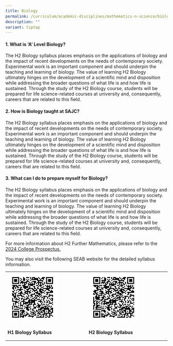 ```yaml
---
title: Biology
permalink: /curriculum/academic-disciplines/mathematics-n-science/biology/
description: ""
variant: tiptap
---
```

<h4><strong>1. What is ‘A’ Level Biology?</strong></h4><p>The H2 Biology syllabus places emphasis on the applications of biology and the impact of recent developments on the needs of contemporary society. Experimental work is an important component and should underpin the teaching and learning of biology. The value of learning H2 Biology ultimately hinges on the development of a scientific mind and disposition while addressing the broader questions of what life is and how life is sustained. Through the study of the H2 Biology course, students will be prepared for life science-related courses at university and, consequently, careers that are related to this field.</p><h4><strong>2. How is Biology taught at SAJC?</strong></h4><p>The H2 Biology syllabus places emphasis on the applications of biology and the impact of recent developments on the needs of contemporary society. Experimental work is an important component and should underpin the teaching and learning of biology. The value of learning H2 Biology ultimately hinges on the development of a scientific mind and disposition while addressing the broader questions of what life is and how life is sustained. Through the study of the H2 Biology course, students will be prepared for life science-related courses at university and, consequently, careers that are related to this field.</p><h4><strong>3. What can I do to prepare myself for Biology?</strong></h4><p>The H2 Biology syllabus places emphasis on the applications of biology and the impact of recent developments on the needs of contemporary society. Experimental work is an important component and should underpin the teaching and learning of biology. The value of learning H2 Biology ultimately hinges on the development of a scientific mind and disposition while addressing the broader questions of what life is and how life is sustained. Through the study of the H2 Biology course, students will be prepared for life science-related courses at university and, consequently, careers that are related to this field.</p><p>For more information about H2 Further Mathematics, please refer to the <a href="/files/2024/SAJC_Prospectus_2024.pdf" rel="noopener noreferrer nofollow" target="_blank">2024 College Prospectus.</a></p><p>You may also visit the following SEAB website for the detailed syllabus information.</p><table><tbody><tr><td rowspan="1" colspan="1"><div class="isomer-image-wrapper"><img style="width: 65%;" height="auto" width="100%" src="/images/bio1.png"></div></td><td rowspan="1" colspan="1"><div class="isomer-image-wrapper"><img style="width: 65%;" height="auto" width="100%" src="/images/bio2.png"></div></td></tr><tr><td rowspan="1" colspan="1"><p><strong>H1 Biology Syllabus</strong></p></td><td rowspan="1" colspan="1"><p><strong>H2 Biology Syllabus</strong></p></td></tr></tbody></table><p></p>